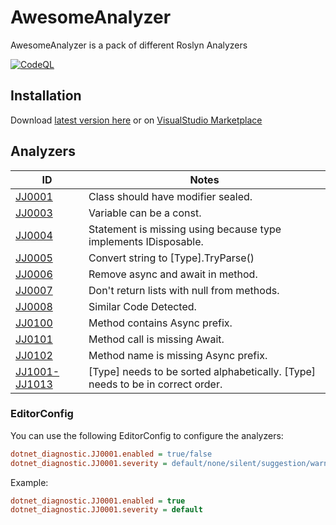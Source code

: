 # AwesomeAnalyzer

AwesomeAnalyzer is a pack of different Roslyn Analyzers

[![CodeQL](https://github.com/SharpSpace/AwesomeAnalyzer/actions/workflows/codeql.yml/badge.svg)](https://github.com/SharpSpace/AwesomeAnalyzer/actions/workflows/codeql.yml)

## Installation

Download [latest version here](https://github.com/SharpSpace/AwesomeAnalyzer/releases/download/v0.41.0/AwesomeAnalyzer.0.41.0.vsix)
or on [VisualStudio Marketplace](https://marketplace.visualstudio.com/items?itemName=SharpSpace.AwesomeAnalyzer)

## Analyzers

ID | Notes
--------|----------
[JJ0001](https://github.com/SharpSpace/AwesomeAnalyzer/blob/master/Docs/JJ0001.md) | Class should have modifier sealed.
[JJ0003](https://github.com/SharpSpace/AwesomeAnalyzer/blob/master/Docs/JJ0003.md) | Variable can be a const.
[JJ0004](https://github.com/SharpSpace/AwesomeAnalyzer/blob/master/Docs/JJ0004.md) | Statement is missing using because type implements IDisposable.
[JJ0005](https://github.com/SharpSpace/AwesomeAnalyzer/blob/master/Docs/JJ0005.md) | Convert string to [Type].TryParse()
[JJ0006](https://github.com/SharpSpace/AwesomeAnalyzer/blob/master/Docs/JJ0006.md) | Remove async and await in method.
[JJ0007](https://github.com/SharpSpace/AwesomeAnalyzer/blob/master/Docs/JJ0007.md) | Don't return lists with null from methods.
[JJ0008](https://github.com/SharpSpace/AwesomeAnalyzer/blob/master/Docs/JJ0008.md) | Similar Code Detected.
[JJ0100](https://github.com/SharpSpace/AwesomeAnalyzer/blob/master/Docs/JJ0100.md) | Method contains Async prefix.
[JJ0101](https://github.com/SharpSpace/AwesomeAnalyzer/blob/master/Docs/JJ0101.md) | Method call is missing Await.
[JJ0102](https://github.com/SharpSpace/AwesomeAnalyzer/blob/master/Docs/JJ0101.md) | Method name is missing Async prefix.
[JJ1001-JJ1013](https://github.com/SharpSpace/AwesomeAnalyzer/blob/master/Docs/JJ1001-JJ1013.md) | [Type] needs to be sorted alphabetically. [Type] needs to be in correct order.

### EditorConfig

You can use the following EditorConfig to configure the analyzers:
```ini
dotnet_diagnostic.JJ0001.enabled = true/false
dotnet_diagnostic.JJ0001.severity = default/none/silent/suggestion/warning/error
```

Example:
```ini
dotnet_diagnostic.JJ0001.enabled = true
dotnet_diagnostic.JJ0001.severity = default
```

